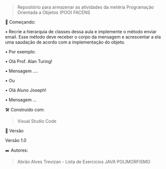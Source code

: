 > Repositório para armazenar as atividades da metéria Programação Orientada a Objetos (POO) FACENS

🚀 Começando:

• Recrie a hierarquia de classes dessa aula e implemente o método enviar email. Esse método deve receber o corpo da mensagem e acrescentar a ela uma saudação de acordo com a implementação do objeto.

• Por exemplo:

• Olá Prof.  Alan Turing!

• Mensagem ….

• Ou

• Olá Aluno Joseph!

• Mensagem …

🛠️ Construído com:

> Visual Studio Code

📌 Versão

Versão 1.0

✒️ Autores:

> Abrão Alves Trevizan - Lista de Exercicios JAVA POLIMORFISMO
